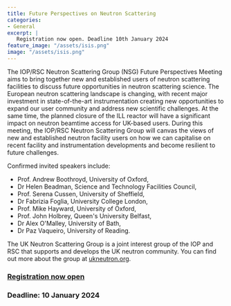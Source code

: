 ```yaml
---
title: Future Perspectives on Neutron Scattering
categories: 
- General
excerpt: |
   Registration now open. Deadline 10th January 2024
feature_image: "/assets/isis.png"
image: "/assets/isis.png"
---
```


The IOP/RSC Neutron Scattering Group (NSG) Future Perspectives Meeting aims to bring together new and established users of neutron scattering facilities to discuss future opportunities in neutron scattering science.
The European neutron scattering landscape is changing, with recent major investment in state-of-the-art instrumentation creating new opportunities to expand our user community and address new scientific challenges. At the same time, the planned closure of the ILL reactor will have a significant impact on neutron beamtime access for UK-based users. 
During this meeting, the IOP/RSC Neutron Scattering Group will canvas the views of new and established neutron facility users on how we can capitalise on recent facility and instrumentation developments and become resilient to future challenges.

Confirmed invited speakers include:

* Prof. Andrew Boothroyd, University of Oxford,
* Dr Helen Beadman, Science and Technology Facilities Council,
* Prof. Serena Cussen, University of Sheffield,
* Dr Fabrizia Foglia, University College London,
* Prof. Mike Hayward, University of Oxford,
* Prof. John Holbrey, Queen's University Belfast,
* Dr Alex O'Malley, University of Bath,
* Dr Paz Vaqueiro, University of Reading.
  
The UK Neutron Scattering Group is a joint interest group of the IOP and RSC that supports and develops the UK neutron community. You can find out more about the group at [ukneutron.org](https://ukneutron.org).

### [Registration now open](https://iop.eventsair.com/fpns2024/)

### Deadline: 10 January 2024




